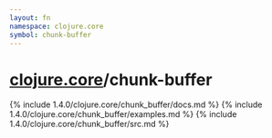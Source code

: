```yaml
---
layout: fn
namespace: clojure.core
symbol: chunk-buffer
---
```


# [clojure.core](../)/chunk-buffer

{% include 1.4.0/clojure.core/chunk_buffer/docs.md %}
{% include 1.4.0/clojure.core/chunk_buffer/examples.md %}
{% include 1.4.0/clojure.core/chunk_buffer/src.md %}

